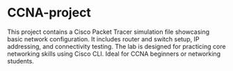 # CCNA-project
This project contains a Cisco Packet Tracer simulation file showcasing basic network configuration. It includes router and switch setup, IP addressing, and connectivity testing. The lab is designed for practicing core networking skills using Cisco CLI. Ideal for CCNA beginners or networking students.

